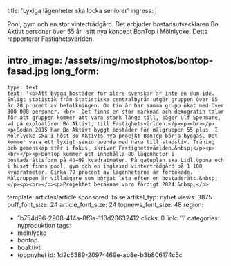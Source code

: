title: 'Lyxiga lägenheter ska locka seniorer'
ingress: |
  <p>Pool, gym och en stor vinterträdgård. Det erbjuder bostadsutvecklaren Bo Aktivt personer över 55 år i sitt nya koncept BonTop i Mölnlycke. Detta rapporterar Fastighetsvärlden.
  </p>
  
intro_image: /assets/img/mostphotos/bontop-fasad.jpg
long_form:
  -
    type: text
    text: '<p>Att bygga bostäder för äldre svenskar är inte en dum idé. Enligt statistik från Statistiska centralbyrån utgör gruppen över 65 år 20 procent av befolkningen. Om tio år har samma grupp ökat med över 300 000 personer. <br>– Det finns en stor marknad och demografin talar för att gruppen kommer att vara stark länge till, säger Ulf Spennare, vd på exploatören Bo Aktivt, till Fastighetsvärlden.</p><p><br></p><p>Sedan 2015 har Bo Aktivt byggt bostäder för målgruppen 55 plus. I Mölnlycke ska i höst Bo Aktivts nya proejkt BonTop börja byggas. Det kommer vara ett lyxigt seniorboende med nära till stadsliv. Träning och gemenskap står i fokus, skriver Fastighetsvärlden.&nbsp;</p><p><br></p><p>BonTop kommer att innehålla 88 lägenheter i bostadsrättsform på 40–99 kvadratmeter. På gatuplan ska Lidl öppna och i huset finns pool, gym och en inglasad vinterträdgård på 1 100 kvadratmeter. Cirka 70 procent av lägenheterna är förbokade. Målgruppen är villaägare som börjat leta efter en bostadsrätt.&nbsp;</p><p><br></p><p>Projektet beräknas vara färdigt 2024.&nbsp;</p>'
template: articles/article
sponsored: false
artikel_typ: nyhet
views: 3875
puff_font_size: 24
article_font_size: 24
topnews_font_size: 48
region:
  - 1b754d96-2908-414a-8f3a-110d23632412
clicks: 0
link: '1'
categories: nyproduktion
tags:
  - mölnlycke
  - bontop
  - boaktivt
  - toppnyhet
id: 1d2c6389-2097-469e-ab8e-b3b806174c5c
